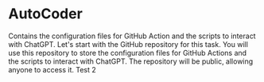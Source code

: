 # AutoCoder
Contains the configuration files for GitHub Action and the scripts to interact with ChatGPT.
Let's start with the GitHub repository for this task. You will use this repository to store the configuration files for GitHub Actions and the scripts to interact with ChatGPT. The repository will be public, allowing anyone to access it.
Test 2